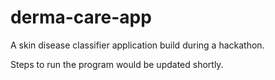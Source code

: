 # derma-care-app
A skin disease classifier application build during a hackathon.

Steps to run the program would be updated shortly.
